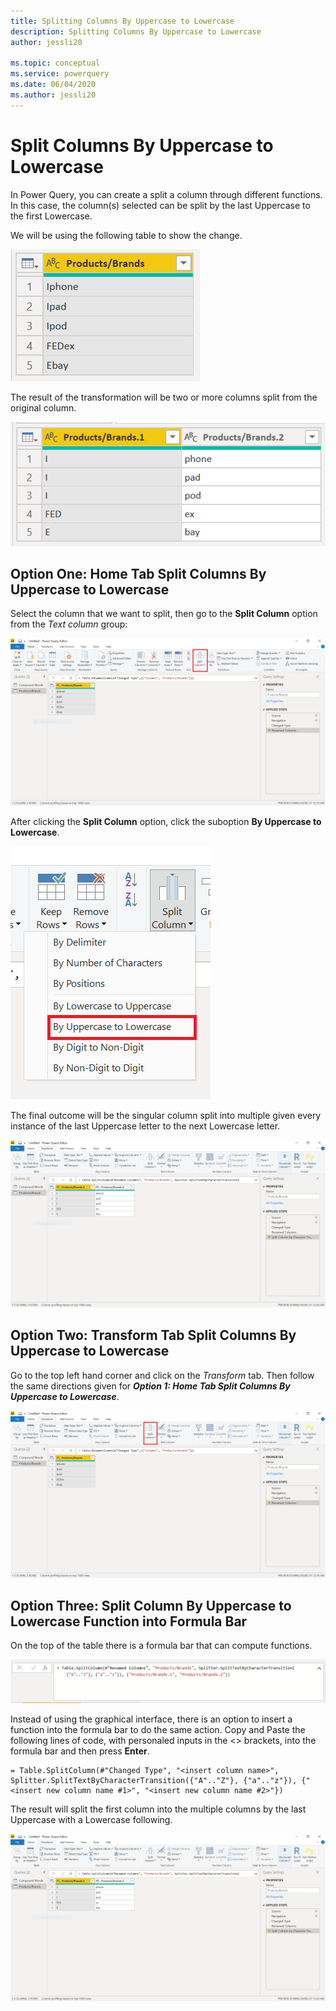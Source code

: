 ```yaml
---
title: Splitting Columns By Uppercase to Lowercase
description: Splitting Columns By Uppercase to Lowercase
author: jessli20

ms.topic: conceptual
ms.service: powerquery
ms.date: 06/04/2020
ms.author: jessli20
---
```


# Split Columns By Uppercase to Lowercase

In Power Query, you can create a split a column through different functions.
In this case, the column(s) selected can be split by the last Uppercase to the first Lowercase.

We will be using the following table to show the change.

![Before](images/splitColumnsBeforeTableUL.png)

The result of the transformation will be two or more columns split from the original column.

![After](images/splitColumnsAfterTableUL.png)

## Option One: Home Tab Split Columns By Uppercase to Lowercase 

Select the column that we want to split, then go to the **Split Column** option from the *Text column* group:

![HomeTab](images/splitColumnsHomeTabUL.png)

After clicking the **Split Column** option, click the suboption **By Uppercase to Lowercase**.

![Split Column Dropdown](images/splitColumnsDropdownUL.png)

The final outcome will be the singular column split into multiple given every instance of the last Uppercase letter to the next Lowercase letter.

![Split Column Dropdown](images/splitColumnsAfterFunctionUL.png)

## Option Two: Transform Tab Split Columns By Uppercase to Lowercase 

Go to the top left hand corner and click on the *Transform* tab. Then follow the same directions given for ***Option 1: Home Tab Split Columns By Uppercase to Lowercase***.

![HomeTab](images/splitColumnsTransformTabUL.png)


## Option Three: Split Column By Uppercase to Lowercase Function into Formula Bar

On the top of the table there is a formula bar that can compute functions. 

![Function](images/splitColumnsFunctionUL.png)

Instead of using the graphical interface, there is an option to insert a function into the formula bar to do the same action. Copy and Paste the following lines of code, with personaled inputs in the <> brackets, into the formula bar and then press **Enter**.

```
= Table.SplitColumn(#"Changed Type", "<insert column name>", Splitter.SplitTextByCharacterTransition({"A".."Z"}, {"a".."z"}), {"<insert new column name #1>", "<insert new column name #2>"})

```
The result will split the first column into the multiple columns by the last Uppercase with a Lowercase following.

![Function After](images/splitColumnsAfterFunctionUL.png)

